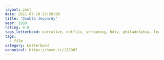 ```yaml
---
layout: post 
date: 2021-07-10 23:59:00
title: "Double Jeopardy"
year: 1999
rating: 0.6
tags_letterboxd: narrative, netflix, streaming, hdtv, philadelphia, leah
tags:
  - film
category: Letterboxd
canonical: https://boxd.it/1Z8DH7
---
```

